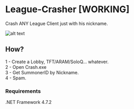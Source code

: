 # League-Crasher [WORKING]
Crash ANY League Client just with his nickname.

![alt text](https://i.imgur.com/K1gFUkz.png)

## How?

1 - Create a Lobby, TFT/ARAM/SoloQ... whatever. <br/>
2 - Open Crash.exe <br/>
3 - Get SummonerID by Nickname. <br/>
4 - Spam. <br/>

### Requirements
.NET Framework 4.7.2
